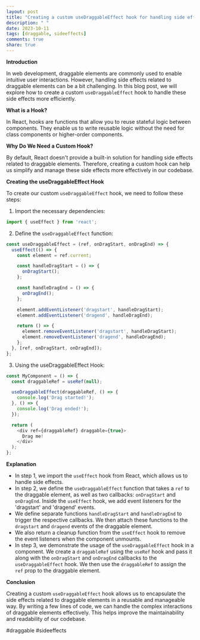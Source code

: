 ```yaml
---
layout: post
title: "Creating a custom useDraggableEffect hook for handling side effects related to draggable elements"
description: " "
date: 2023-10-11
tags: [draggable, sideeffects]
comments: true
share: true
---
```


**Introduction**

In web development, draggable elements are commonly used to enable intuitive user interactions. However, handling side effects related to draggable elements can be a bit challenging. In this blog post, we will explore how to create a custom `useDraggableEffect` hook to handle these side effects more efficiently.

**What is a Hook?**

In React, hooks are functions that allow you to reuse stateful logic between components. They enable us to write reusable logic without the need for class components or higher-order components.

**Why Do We Need a Custom Hook?**

By default, React doesn't provide a built-in solution for handling side effects related to draggable elements. Therefore, creating a custom hook can help us simplify and manage these side effects more effectively in our codebase.

**Creating the useDraggableEffect Hook**

To create our custom `useDraggableEffect` hook, we need to follow these steps:

1. Import the necessary dependencies:

```javascript
import { useEffect } from 'react';
```

2. Define the `useDraggableEffect` function:

```javascript
const useDraggableEffect = (ref, onDragStart, onDragEnd) => {
  useEffect(() => {
    const element = ref.current;

    const handleDragStart = () => {
      onDragStart();
    };

    const handleDragEnd = () => {
      onDragEnd();
    };

    element.addEventListener('dragstart', handleDragStart);
    element.addEventListener('dragend', handleDragEnd);

    return () => {
      element.removeEventListener('dragstart', handleDragStart);
      element.removeEventListener('dragend', handleDragEnd);
    };
  }, [ref, onDragStart, onDragEnd]);
};
```

3. Using the useDraggableEffect Hook:

```javascript
const MyComponent = () => {
  const draggableRef = useRef(null);

  useDraggableEffect(draggableRef, () => {
    console.log('Drag started!');
  }, () => {
    console.log('Drag ended!');
  });

  return (
    <div ref={draggableRef} draggable={true}>
      Drag me!
    </div>
  );
};
```

**Explanation**

- In step 1, we import the `useEffect` hook from React, which allows us to handle side effects.
- In step 2, we define the `useDraggableEffect` function that takes a `ref` to the draggable element, as well as two callbacks: `onDragStart` and `onDragEnd`. Inside the `useEffect` hook, we add event listeners for the 'dragstart' and 'dragend' events.
- We define separate functions `handleDragStart` and `handleDragEnd` to trigger the respective callbacks. We then attach these functions to the `dragstart` and `dragend` events of the draggable element.
- We also return a cleanup function from the `useEffect` hook to remove the event listeners when the component unmounts.
- In step 3, we demonstrate the usage of the `useDraggableEffect` hook in a component. We create a `draggableRef` using the `useRef` hook and pass it along with the `onDragStart` and `onDragEnd` callbacks to the `useDraggableEffect` hook. We then use the `draggableRef` to assign the `ref` prop to the draggable element.

**Conclusion**

Creating a custom `useDraggableEffect` hook allows us to encapsulate the side effects related to draggable elements in a reusable and manageable way. By writing a few lines of code, we can handle the complex interactions of draggable elements effectively. This helps improve the maintainability and readability of our codebase.

#draggable #sideeffects